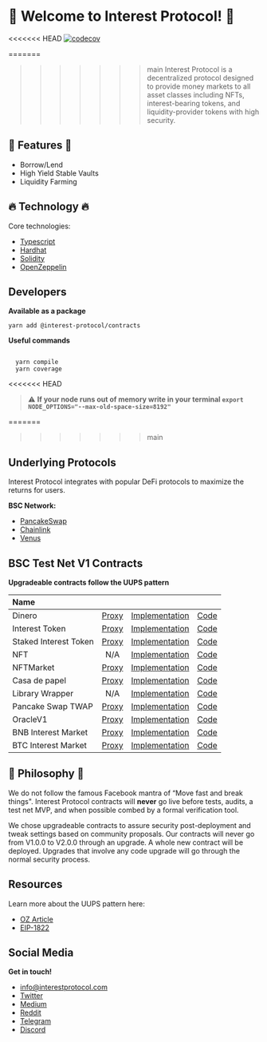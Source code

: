 # :seedling: Welcome to Interest Protocol! :seedling:

<<<<<<< HEAD
[![codecov](https://codecov.io/gh/interest-protocol/v1-core/branch/main/graph/badge.svg?token=O77FGAB2MX)](https://codecov.io/gh/interest-protocol/v1-core)

=======
>>>>>>> main
Interest Protocol is a decentralized protocol designed to provide money markets to all asset classes including NFTs, interest-bearing tokens, and liquidity-provider tokens with high security.

## :money_with_wings: Features :money_with_wings:

- Borrow/Lend
- High Yield Stable Vaults
- Liquidity Farming

## :fire: Technology :fire:

Core technologies:

 - [Typescript](https://www.typescriptlang.org/)
 - [Hardhat](https://hardhat.org/)
 - [Solidity](https://docs.soliditylang.org/)
 - [OpenZeppelin](https://openzeppelin.com/)

## Developers

**Available as a package**

``` yarn add @interest-protocol/contracts ```

**Useful commands**

```

  yarn compile
  yarn coverage

```

<<<<<<< HEAD
> :warning: **If  your node runs out of memory write in your terminal ```export NODE_OPTIONS="--max-old-space-size=8192" ```**

=======
>>>>>>> main
## Underlying Protocols

Interest Protocol integrates with popular DeFi protocols to maximize the returns for users. 

**BSC Network:**

- [PancakeSwap](https://pancakeswap.finance/)
- [Chainlink](https://chain.link/)
- [Venus](https://venus.io/)


## BSC Test Net V1 Contracts

**Upgradeable contracts follow the UUPS pattern**

| Name | | | |
| :----------------| :-------------------------------: | :-----------------------------: | :----------------------------:
|Dinero|[Proxy](https://testnet.bscscan.com/address/0x57486681D2E0Bc9B0494446b8c5df35cd20D4E92)            |[Implementation](https://testnet.bscscan.com/address/0xd273f40b3b398b03428020329e430528793edcb3)     | [Code](https://github.com/interest-protocol/v1-core/blob/main/contracts/tokens/Dinero.sol)
|Interest Token          |[Proxy](https://testnet.bscscan.com/address/0x0D7747F1686d67824dc5a299AAc09F438dD6aef2)            |[Implementation](https://testnet.bscscan.com/address/0x9aced15124500d1fe9c2bc08c4b37762e066fc83)           | [Code](https://github.com/interest-protocol/v1-core/blob/main/contracts/tokens/InterestToken.sol)
|Staked Interest Token          |[Proxy](https://testnet.bscscan.com/address/0x9a7704D56FF363eD836Fc09C34bA2663A96C71f8)|[Implementation](https://testnet.bscscan.com/address/0xB63D84823e4FDD14ba41876Ce3E68Db531484cb6)| [Code](https://github.com/interest-protocol/v1-core/blob/main/contracts/tokens/StakedInterestToken.sol) 
|NFT         |N/A|[Implementation](https://testnet.bscscan.com/address/0x0f6E2bA02F7641134E34Ed4dA05E2b877BD8F6D6)| [Code](https://github.com/interest-protocol/test-net/blob/main/contracts/NFT.sol)
|NFTMarket         |[Proxy](https://testnet.bscscan.com/address/0x37d309ffc97ED67d1DbC11b2e5F05367b599b073)|[Implementation](https://testnet.bscscan.com/address/0x22bc4f605b7db522c99887b72b2fe32ec3ff4c61)| [Code](https://github.com/interest-protocol/v1-core/blob/main/contracts/NFTMarket.sol)
|Casa de papel         |[Proxy](https://testnet.bscscan.com/address/0x4702a58ebdE5E09459052340dD1C1d818FE47D8B)|[Implementation](https://testnet.bscscan.com/address/0xa67cdd9eee0320b2994558b52113c2138c54cb24)| [Code](https://github.com/interest-protocol/v1-core/blob/main/contracts/CasaDePapel.sol)
|Library Wrapper         |N/A|[Implementation](https://testnet.bscscan.com/address/0xdDbd8Fc4ef78bC8f9646d2550107b0bf03Ee8369)| [Code](https://github.com/interest-protocol/v1-core/blob/main/contracts/LibraryWrapper.sol)
|Pancake Swap TWAP         |[Proxy](https://testnet.bscscan.com/address/0x4a4D156a3F9b31eD3e4EdE58AAFf8D004355577A)|[Implementation](https://testnet.bscscan.com/address/0x57ea7c23a54c25122a056e1b548a2624bc1d9c77)| [Code](https://github.com/interest-protocol/v1-core/blob/main/contracts/PancakeOracle.sol)
|OracleV1         |[Proxy](https://testnet.bscscan.com/address/0x601543e1C59FE2485e8dbA4298Dd97423AA92f0B)|[Implementation](https://testnet.bscscan.com/address/0x0e0da3de7343c21ca6f17818d5484eb082932b58)| [Code](https://github.com/interest-protocol/v1-core/blob/main/contracts/OracleV1.sol)
|BNB Interest Market         |[Proxy](https://testnet.bscscan.com/address/0x42c0017e00219FC51405De1f47A7d85a885E56c5)|[Implementation](https://testnet.bscscan.com/address/0x70a29a73a473feaf5b4a668ff753757289733e3e)| [Code](https://github.com/interest-protocol/v1-core/blob/main/contracts/InterestBNBMarket.sol)
|BTC Interest Market         |[Proxy](https://testnet.bscscan.com/address/0x06b4A3622410270C40621D2E8E855386c54c323f)|[Implementation](https://testnet.bscscan.com/address/0x25bed97287be9838782587fb3c7c5fa7add7176f)| [Code](https://github.com/interest-protocol/v1-core/blob/main/contracts/InterestMarketV1.sol)

## :thought_balloon: Philosophy :thought_balloon:

We do not follow the famous Facebook mantra of “Move fast and break things". Interest Protocol contracts will **never** go live before tests, audits, a test net MVP, and when possible combed by a formal verification tool.

We chose upgradeable contracts to assure security post-deployment and tweak settings based on community proposals. Our contracts will never go from V1.0.0 to V2.0.0 through an upgrade. A whole new contract will be deployed. Upgrades that involve any code upgrade will go through the normal security process.

## Resources

Learn more about the UUPS pattern here:

- [OZ Article](https://blog.openzeppelin.com/workshop-recap-deploying-more-efficient-upgradeable-contracts/)
- [EIP-1822](https://eips.ethereum.org/EIPS/eip-1822)

## Social Media

**Get in touch!**

- info@interestprotocol.com
- [Twitter](https://twitter.com/interest_dinero)
- [Medium](https://medium.com/@interestprotocol)
- [Reddit](https://www.reddit.com/user/InterestProtocol)
- [Telegram](https://t.me/interestprotocol)
- [Discord](https://discord.gg/9rkxJDv7)
